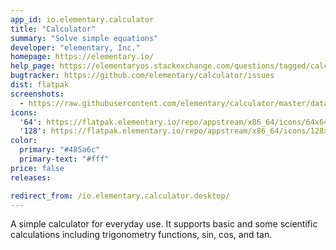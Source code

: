 ```yaml
---
app_id: io.elementary.calculator
title: "Calculator"
summary: "Solve simple equations"
developer: "elementary, Inc."
homepage: https://elementary.io/
help_page: https://elementaryos.stackexchange.com/questions/tagged/calculator
bugtracker: https://github.com/elementary/calculator/issues
dist: flatpak
screenshots:
  - https://raw.githubusercontent.com/elementary/calculator/master/data/screenshot@2x.png
icons:
  '64': https://flatpak.elementary.io/repo/appstream/x86_64/icons/64x64/io.elementary.calculator.png
  '128': https://flatpak.elementary.io/repo/appstream/x86_64/icons/128x128/io.elementary.calculator.png
color:
  primary: "#485a6c"
  primary-text: "#fff"
price: false
releases:

redirect_from: /io.elementary.calculator.desktop/
---
```


<p>A simple calculator for everyday use. It supports basic and some scientific calculations including trigonometry functions, sin, cos, and tan.</p>